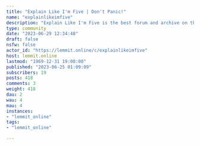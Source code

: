 ```yaml
---
title: "Explain Like I'm Five | Don't Panic!" 
name: "explainlikeimfive"
description: "Explain Like I'm Five is the best forum and archive on the internet for layperson-friendly explanations. Don't Panic!."
type: community
date: "2023-06-29 12:34:48"
draft: false
nsfw: false
actor_id: "https://lemmit.online/c/explainlikeimfive"
host: lemmit.online
lastmod: "1969-12-31 19:00:00"
published: "2023-06-25 01:09:09"
subscribers: 19
posts: 418
comments: 3
weight: 418
dau: 2
wau: 4
mau: 4
instances:
- "lemmit_online"
tags: 
- "lemmit_online"

---
```

